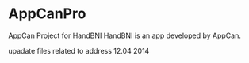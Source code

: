 AppCanPro
=========

AppCan Project for HandBNI
HandBNI is an app developed by AppCan.

upadate files related to address 12.04 2014